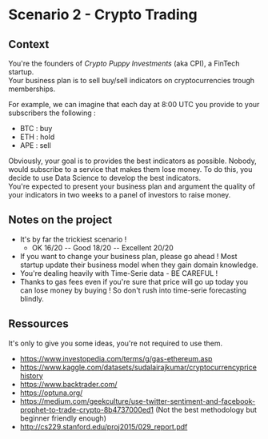 # Scenario 2 - Crypto Trading

## Context
You're the founders of *Crypto Puppy Investments* (aka CPI), a FinTech startup.  
Your business plan is to sell buy/sell indicators on cryptocurrencies trough memberships.  

For example, we can imagine that each day at 8:00 UTC you provide to your subscribers the following :
 - BTC : buy
 - ETH : hold
 - APE : sell

Obviously, your goal is to provides the best indicators as possible. Nobody, would subscribe to a service that makes them lose money. To do this, you decide to use Data Science to develop the best indicators.  
You're expected to present your business plan and argument the quality of your indicators in two weeks to a panel of investors to raise money.


## Notes on the project
- It's by far the trickiest scenario !
    - OK 16/20 -- Good 18/20 -- Excellent 20/20
- If you want to change your business plan, please go ahead ! Most startup update their business model when they gain domain knowledge.
- You're dealing heavily with Time-Serie data - BE CAREFUL !
- Thanks to gas fees even if you're sure that price will go up today you can lose money by buying ! So don't rush into time-serie forecasting blindly.


## Ressources
It's only to give you some ideas, you're not required to use them.

- https://www.investopedia.com/terms/g/gas-ethereum.asp
- https://www.kaggle.com/datasets/sudalairajkumar/cryptocurrencypricehistory
- https://www.backtrader.com/
- https://optuna.org/
- https://medium.com/geekculture/use-twitter-sentiment-and-facebook-prophet-to-trade-crypto-8b4737000ed1 (Not the best methodology but beginner friendly enough)
- http://cs229.stanford.edu/proj2015/029_report.pdf
